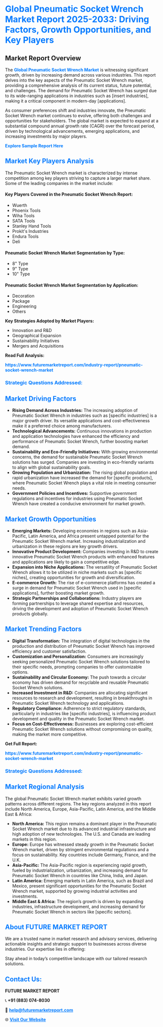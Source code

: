 <h1 style="color: #007BFF;">Global Pneumatic Socket Wrench Market Report 2025-2033: Driving Factors, Growth Opportunities, and Key Players</h1>

<section id="overview">
<h2>Market Report Overview</h2>
<p>The <a href="https://www.futuremarketreport.com/industry-report/pneumatic-socket-wrench-market" style="color: #007BFF; text-decoration: none;"><strong>Global Pneumatic Socket Wrench Market</strong></a> is witnessing significant growth, driven by increasing demand across various industries. This report delves into the key aspects of the Pneumatic Socket Wrench market, providing a comprehensive analysis of its current status, future potential, and challenges. The demand for Pneumatic Socket Wrench has surged due to its wide-ranging applications in industries such as [insert industries], making it a critical component in modern-day [applications].</p>
<p>As consumer preferences shift and industries innovate, the Pneumatic Socket Wrench market continues to evolve, offering both challenges and opportunities for stakeholders. The global market is expected to expand at a substantial compound annual growth rate (CAGR) over the forecast period, driven by technological advancements, emerging applications, and increasing investments by major players.</p>
</section>

<section id="overview">
<p><a href="https://www.futuremarketreport.com/request-sample/reportId=36866" style="color: #007BFF; text-decoration: none;"><strong>Explore Sample Report Here</strong></a></p>
</section>

<section id="key-players">
<h2 style="color: #007BFF;">Market Key Players Analysis</h2>
<p>The Pneumatic Socket Wrench market is characterized by intense competition among key players striving to capture a larger market share. Some of the leading companies in the market include:</p>
<h4>Key Players Covered in the Pneumatic Socket Wrench Report:</h4>
<ul><li>Wuerth</li><li>Phoenix Tools</li><li>Wiha Tools</li><li>SATA Tools</li><li>Stanley Hand Tools</li><li>Prokit&#039;s Industries</li><li>Endura Tools</li><li>Deli</li></ul>
<h4>Pneumatic Socket Wrench Market Segmentation by Type:</h4>
<ul><li>8&quot; Type</li><li>9&quot; Type</li><li>10&quot; Type</li></ul>

<h4>Pneumatic Socket Wrench Market Segmentation by Application:</h4>
<ul><li>Decoration</li><li>Package</li><li>Engineering</li><li>Others</li></ul>
<p><strong>Key Strategies Adopted by Market Players:</strong></p>
<ul>
<li>Innovation and R&D</li>
<li>Geographical Expansion</li>
<li>Sustainability Initiatives</li>
<li>Mergers and Acquisitions</li>
</ul>
</section>

<section>
<p><strong>Read Full Analysis: </strong></p><a href="https://www.futuremarketreport.com/industry-report/pneumatic-socket-wrench-market" style="color: #007BFF; text-decoration: none;"><strong>https://www.futuremarketreport.com/industry-report/pneumatic-socket-wrench-market</strong></a>
<h3 style="color: #007BFF;">Strategic Questions Addressed:</h3>
</section>

<section id="driving-factors">
<h2 style="color: #007BFF;">Market Driving Factors</h2>
<ul>
<li><strong>Rising Demand Across Industries:</strong> The increasing adoption of Pneumatic Socket Wrench in industries such as [specific industries] is a major growth driver. Its versatile applications and cost-effectiveness make it a preferred choice among manufacturers.</li>
<li><strong>Technological Advancements:</strong> Continuous innovations in production and application technologies have enhanced the efficiency and performance of Pneumatic Socket Wrench, further boosting market demand.</li>
<li><strong>Sustainability and Eco-Friendly Initiatives:</strong> With growing environmental concerns, the demand for sustainable Pneumatic Socket Wrench solutions has surged. Companies are investing in eco-friendly variants to align with global sustainability goals.</li>
<li><strong>Growing Population and Urbanization:</strong> The rising global population and rapid urbanization have increased the demand for [specific products], where Pneumatic Socket Wrench plays a vital role in meeting consumer needs.</li>
<li><strong>Government Policies and Incentives:</strong> Supportive government regulations and incentives for industries using Pneumatic Socket Wrench have created a conducive environment for market growth.</li>
</ul>
</section>

<section id="growth-opportunities">
<h2 style="color: #007BFF;">Market Growth Opportunities</h2>
<ul>
<li><strong>Emerging Markets:</strong> Developing economies in regions such as Asia-Pacific, Latin America, and Africa present untapped potential for the Pneumatic Socket Wrench market. Increasing industrialization and urbanization in these regions are key growth drivers.</li>
<li><strong>Innovative Product Development:</strong> Companies investing in R&D to create innovative Pneumatic Socket Wrench products with enhanced features and applications are likely to gain a competitive edge.</li>
<li><strong>Expansion into Niche Applications:</strong> The versatility of Pneumatic Socket Wrench allows it to be utilized in niche markets such as [specific niches], creating opportunities for growth and diversification.</li>
<li><strong>E-commerce Growth:</strong> The rise of e-commerce platforms has created a surge in demand for Pneumatic Socket Wrench used in [specific applications], further boosting market growth.</li>
<li><strong>Strategic Partnerships and Collaborations:</strong> Industry players are forming partnerships to leverage shared expertise and resources, driving the development and adoption of Pneumatic Socket Wrench products globally.</li>
</ul>
</section>

<section id="trending-factors">
<h2 style="color: #007BFF;">Market Trending Factors</h2>
<ul>
<li><strong>Digital Transformation:</strong> The integration of digital technologies in the production and distribution of Pneumatic Socket Wrench has improved efficiency and customer satisfaction.</li>
<li><strong>Customization and Personalization:</strong> Consumers are increasingly seeking personalized Pneumatic Socket Wrench solutions tailored to their specific needs, prompting companies to offer customizable options.</li>
<li><strong>Sustainability and Circular Economy:</strong> The push towards a circular economy has driven demand for recyclable and reusable Pneumatic Socket Wrench solutions.</li>
<li><strong>Increased Investment in R&D:</strong> Companies are allocating significant resources to research and development, resulting in breakthroughs in Pneumatic Socket Wrench technology and applications.</li>
<li><strong>Regulatory Compliance:</strong> Adherence to strict regulatory standards, particularly in industries like [specific industries], is influencing product development and quality in the Pneumatic Socket Wrench market.</li>
<li><strong>Focus on Cost-Effectiveness:</strong> Businesses are exploring cost-efficient Pneumatic Socket Wrench solutions without compromising on quality, making the market more competitive.</li>
</ul>
</section>

<section>
<p><strong>Get Full Report: </strong></p><a href="https://www.futuremarketreport.com/industry-report/pneumatic-socket-wrench-market" style="color: #007BFF; text-decoration: none;"><strong>https://www.futuremarketreport.com/industry-report/pneumatic-socket-wrench-market</strong></a>
<h3 style="color: #007BFF;">Strategic Questions Addressed:</h3>
</section>


<section id="regional-analysis">
<h2 style="color: #007BFF;">Market Regional Analysis</h2>
<p>The global Pneumatic Socket Wrench market exhibits varied growth patterns across different regions. The key regions analyzed in this report include North America, Europe, Asia-Pacific, Latin America, and the Middle East & Africa:</p>
<ul>
<li><strong>North America:</strong> This region remains a dominant player in the Pneumatic Socket Wrench market due to its advanced industrial infrastructure and high adoption of new technologies. The U.S. and Canada are leading markets in this region.</li>
<li><strong>Europe:</strong> Europe has witnessed steady growth in the Pneumatic Socket Wrench market, driven by stringent environmental regulations and a focus on sustainability. Key countries include Germany, France, and the U.K.</li>
<li><strong>Asia-Pacific:</strong> The Asia-Pacific region is experiencing rapid growth, fueled by industrialization, urbanization, and increasing demand for Pneumatic Socket Wrench in countries like China, India, and Japan.</li>
<li><strong>Latin America:</strong> Emerging markets in Latin America, such as Brazil and Mexico, present significant opportunities for the Pneumatic Socket Wrench market, supported by growing industrial activities and investments.</li>
<li><strong>Middle East & Africa:</strong> The region’s growth is driven by expanding industries, infrastructure development, and increasing demand for Pneumatic Socket Wrench in sectors like [specific sectors].</li>
</ul>
</section>

<footer>
<h2 style="color: #007BFF;">About FUTURE MARKET REPORT</h2>
<p>We are a trusted name in market research and advisory services, delivering actionable insights and strategic support to businesses across diverse industries. Our expertise lies in offering:</p>

<p>Stay ahead in today’s competitive landscape with our tailored research solutions.</p>

<h2 style="color: #007BFF;">Contact Us:</h2>
<p><strong>FUTURE MARKET REPORT</strong></p>
<p>📞 <strong>+91 (883) 074-8030</strong></p>
<p>📧 <strong><a href="mailto:help@futuremarketreport.com" style="color: #007BFF;">help@futuremarketreport.com</a></strong></p>
<p>🌐 <strong><a href="https://www.futuremarketreport.com/" style="color: #007BFF;">Visit Our Website</a></strong></p>
</footer>